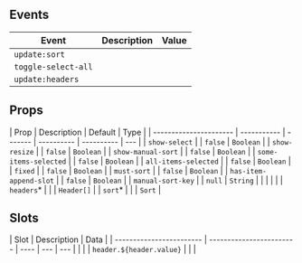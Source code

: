 ## Events

| Event               | Description | Value |
| ------------------- | ----------- | ----- |
| `update:sort`       |             |       |
| `toggle-select-all` |             |       |
| `update:headers`    |             |       |

## Props

| Prop                   | Description | Default | Type       |
| ---------------------- | ----------- | ------- | ---------- | ---------- | --- |
| `show-select`          |             | `false` | `Boolean`  |
| `show-resize`          |             | `false` | `Boolean`  |
| `show-manual-sort`     |             | `false` | `Boolean`  |
| `some-items-selected`  |             | `false` | `Boolean`  |
| `all-items-selected`   |             | `false` | `Boolean`  |
| `fixed`                |             | `false` | `Boolean`  |
| `must-sort`            |             | `false` | `Boolean`  |
| `has-item-append-slot` |             | `false` | `Boolean`  |
| `manual-sort-key`      |             | `null`  | `String`   |
| <!--                   | `headers`\* |         |            | `Header[]` | --> |
| <!--                   | `sort`\*    |         |            | `Sort`     | --> |
| `headers`\*            |             |         | `Header[]` |
| `sort`\*               |             |         | `Sort`     |

## Slots

| Slot                     | Description              | Data |
| ------------------------ | ------------------------ | ---- | --- | --- |
| <!--                     | `header.${header.value}` |      |     | --> |
| `header.${header.value}` |                          |      |
